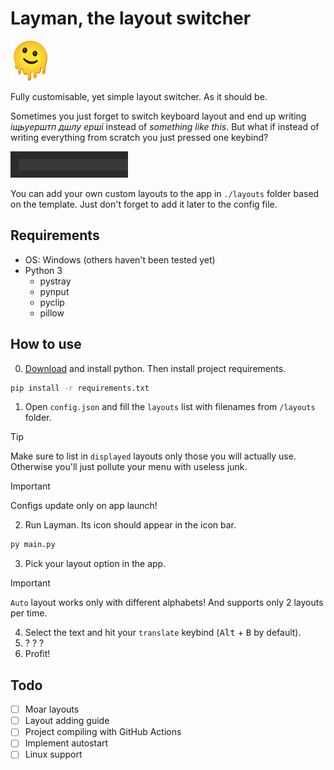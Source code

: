 # Layman, the layout switcher

<img src="./static/icon.png">

Fully customisable, yet simple layout switcher. As it should be.

Sometimes you just forget to switch keyboard layout and end up writing _іщьуерштп дшлу ерші_ instead of _something like this_. But what if instead of writing everything from scratch you just pressed one keybind?

<img src="./static/demo.gif">

You can add your own custom layouts to the app in `./layouts` folder based on the template. Just don't forget to add it later to the config file.

## Requirements
- OS: Windows (others haven't been tested yet)
- Python 3
    - pystray
    - pynput
    - pyclip
    - pillow

## How to use
0. [Download](https://www.python.org/downloads/) and install python. Then install project requirements.

```cmd
pip install -r requirements.txt
```

1. Open `config.json` and fill the `layouts` list with filenames from `/layouts` folder.

> [!TIP]
> Make sure to list in `displayed` layouts only those you will actually use. Otherwise you'll just pollute your menu with useless junk.

> [!IMPORTANT]
> Configs update only on app launch!

2. Run Layman. Its icon should appear in the icon bar.

```cmd
py main.py
```

3. Pick your layout option in the app.

> [!IMPORTANT]
> `Auto` layout works only with different alphabets! And supports only 2 layouts per time.

4. Select the text and hit your `translate` keybind (<kbd>Alt</kbd> + <kbd>B</kbd> by default).
5. ? ? ?
6. Profit!

## Todo
- [ ] Moar layouts
- [ ] Layout adding guide
- [ ] Project compiling with GitHub Actions
- [ ] Implement autostart
- [ ] Linux support